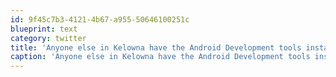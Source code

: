 ```yaml
---
id: 9f45c7b3-4121-4b67-a955-50646100251c
blueprint: text
category: twitter
title: 'Anyone else in Kelowna have the Android Development tools installed?  I need to try something.'
caption: 'Anyone else in Kelowna have the Android Development tools installed?  I need to try something.'
---
```

